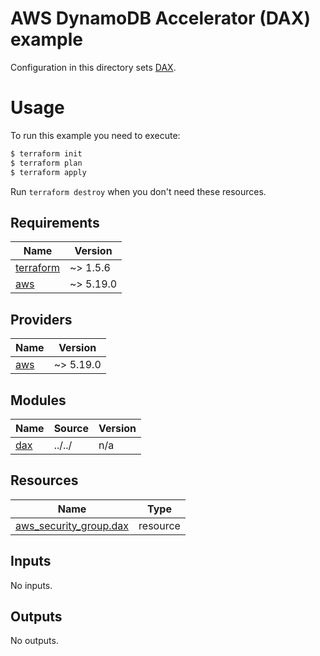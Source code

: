 # AWS DynamoDB Accelerator (DAX) example

Configuration in this directory sets [DAX](https://docs.aws.amazon.com/amazondynamodb/latest/developerguide/DAX.concepts.html).

# Usage

To run this example you need to execute:

```bash
$ terraform init
$ terraform plan
$ terraform apply
```

Run `terraform destroy` when you don't need these resources.

<!-- BEGINNING OF PRE-COMMIT-TERRAFORM DOCS HOOK -->
## Requirements

| Name | Version |
|------|---------|
| <a name="requirement_terraform"></a> [terraform](#requirement\_terraform) | ~> 1.5.6 |
| <a name="requirement_aws"></a> [aws](#requirement\_aws) | ~> 5.19.0 |

## Providers

| Name | Version |
|------|---------|
| <a name="provider_aws"></a> [aws](#provider\_aws) | ~> 5.19.0 |

## Modules

| Name | Source | Version |
|------|--------|---------|
| <a name="module_dax"></a> [dax](#module\_dax) | ../../ | n/a |

## Resources

| Name | Type |
|------|------|
| [aws_security_group.dax](https://registry.terraform.io/providers/hashicorp/aws/latest/docs/resources/security_group) | resource |

## Inputs

No inputs.

## Outputs

No outputs.
<!-- END OF PRE-COMMIT-TERRAFORM DOCS HOOK -->
